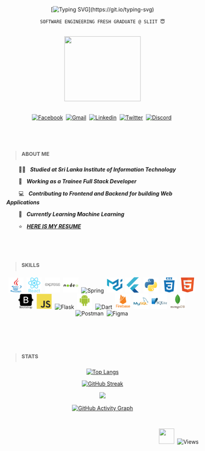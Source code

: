 <!--![Alt text](https://gist.githubusercontent.com/ShehaniWageesha/fbfd96f40856924243d58257a0d895e6/raw/71b778a6daf5142e6464fe21b64fce0d2a31bb18/Header_WaterWave.svg)-->
<div align=center>

[![Typing SVG](https://readme-typing-svg.herokuapp.com?font=Fira+Code&pause=1000&width=435&lines=Hey+there,+I'm+Shehani+Wageesha...)](https://git.io/typing-svg)

` SOFTWARE ENGINEERING FRESH GRADUATE @ SLIIT 😇 `
  
<br/>
<img src="https://user-images.githubusercontent.com/66903669/200950004-ea895268-8d20-4ec7-a46d-dda4a6022826.gif" width="200" height="170"/>
<br/><br/>
  
[![Facebook](https://img.shields.io/badge/Facebook-%231877F2.svg?style=for-the-badge&logo=Facebook&logoColor=white)](https://www.facebook.com/shehani.wageesha.7)&nbsp;
[![Gmail](https://img.shields.io/badge/Gmail-D14836?style=for-the-badge&logo=gmail&logoColor=white)](https://mail.google.com/mail/u/authuser=shehaniwageesha@gmail.com)&nbsp;
[![Linkedin](https://img.shields.io/badge/linkedin-%230077B5.svg?style=for-the-badge&logo=linkedin&logoColor=white)](https://www.linkedin.com/in/shehani-mahalekam-4120961b9/)&nbsp;
[![Twitter](https://img.shields.io/badge/twitter-%230077B5.svg?style=for-the-badge&logo=twitter&logoColor=white)](https://twitter.com/Wagee97)&nbsp;
[![Discord](https://img.shields.io/badge/Discord-7289DA?style=for-the-badge&logo=discord&logoColor=white)](https://discord.com/users/888824562492534785)&nbsp;
  
</div>

#
<br/>

> ### <sup>ABOUT ME</sup>

&emsp;&emsp; :woman_student: &nbsp; ***Studied at Sri Lanka Institute of Information Technology***

&emsp;&emsp; :briefcase: &nbsp; ***Working as a Trainee Full Stack Developer***

&emsp;&emsp; :computer: &nbsp; ***Contributing to Frontend and Backend for building Web Applications***

&emsp;&emsp; :seedling: &nbsp; ***Currently Learning Machine Learning***

<!--&emsp;&emsp; :star: &nbsp; ***[HERE IS MY RESUME](https://github.com/ShehaniWageesha/ShehaniWageesha/files/10095370/Resume_SW.pdf)*** <br/>-->

&emsp;&emsp; :star: &nbsp; ***[HERE IS MY RESUME](https://drive.google.com/file/d/1rpaeoZ0Rtj64otRLtpk6HEL1p268BFKt/view?usp=share_link)*** <br/>

#
<br/>

> ### <sup>SKILLS</sup>

<div align=center>
    <img src="https://raw.githubusercontent.com/devicons/devicon/master/icons/java/java-original.svg" title="Java" alt="Java" width="40" height="40"/>&nbsp;
  <img src="https://github.com/devicons/devicon/blob/master/icons/react/react-original-wordmark.svg" title="React" alt="React" width="40" height="40"/>&nbsp;
  <img src="https://github.com/devicons/devicon/blob/master/icons/express/express-original-wordmark.svg" title="Express" alt="Express" width="40" height="40"/>&nbsp;
  <img src="https://github.com/devicons/devicon/blob/master/icons/nodejs/nodejs-original-wordmark.svg" title="NodeJS" alt="NodeJS" width="40" height="40"/>&nbsp;
  <img src="https://www.vectorlogo.zone/logos/springio/springio-icon.svg" title="Spring" alt="Spring" width="40" height="40"/>&nbsp;
  <img src="https://github.com/devicons/devicon/blob/master/icons/materialui/materialui-original.svg" title="Material UI" alt="Material UI" width="40" height="40"/>&nbsp;
  <img src="https://github.com/devicons/devicon/blob/master/icons/flutter/flutter-original.svg" title="Flutter" alt="Flutter" width="40" height="40"/>&nbsp;
  <img src="https://github.com/devicons/devicon/blob/master/icons/python/python-original.svg" title="Python" alt="Python" width="40" height="40"/>&nbsp;
  <img src="https://github.com/devicons/devicon/blob/master/icons/css3/css3-plain-wordmark.svg"  title="CSS3" alt="CSS" width="40" height="40"/>&nbsp;
  <img src="https://github.com/devicons/devicon/blob/master/icons/html5/html5-original.svg" title="HTML5" alt="HTML" width="40" height="40"/>&nbsp;
  <img src="https://raw.githubusercontent.com/devicons/devicon/master/icons/bootstrap/bootstrap-plain-wordmark.svg" title="Bootstrap" alt="Bootstrap" width="40" height="40"/>&nbsp;
  <img src="https://github.com/devicons/devicon/blob/master/icons/javascript/javascript-original.svg" title="JavaScript" alt="JavaScript" width="40" height="40"/>&nbsp;
  <img src="https://www.vectorlogo.zone/logos/pocoo_flask/pocoo_flask-icon.svg" title="Flask" alt="Flask" width="40" height="40"/>&nbsp;
  <img src="https://github.com/devicons/devicon/blob/master/icons/android/android-original-wordmark.svg" title="Android" alt="Android" width="40" height="40"/>&nbsp;
  <img src="https://www.vectorlogo.zone/logos/dartlang/dartlang-icon.svg" title="Dart" alt="Dart" width="40" height="40"/>&nbsp;
  <img src="https://github.com/devicons/devicon/blob/master/icons/firebase/firebase-plain-wordmark.svg" title="Firebase" alt="Firebase" width="40" height="40"/>&nbsp;
  <img src="https://github.com/devicons/devicon/blob/master/icons/mysql/mysql-original-wordmark.svg" title="MySQL"  alt="MySQL" width="40" height="40"/>&nbsp;
  <img src="https://github.com/devicons/devicon/blob/master/icons/sqlite/sqlite-original-wordmark.svg" title="SQLite" alt="SQLite" width="40" height="40"/>&nbsp;
  <img src="https://github.com/devicons/devicon/blob/master/icons/mongodb/mongodb-original-wordmark.svg" title="MongoDB" alt="MongoDB" width="40" height="40"/>&nbsp;
  <img src="https://www.vectorlogo.zone/logos/getpostman/getpostman-icon.svg" title="Postman" alt="Postman" width="40" height="40"/>&nbsp;
  <img src="https://www.vectorlogo.zone/logos/figma/figma-icon.svg" title="Figma" alt="Figma" width="40" height="40"/>&nbsp;
</div><br/>

#
<br/>

> ### <sup>STATS</sup>

<div align=center>

[![Top Langs](https://github-readme-stats.vercel.app/api/top-langs/?username=ShehaniWageesha&langs_count=8&layout=compact&theme=vision-friendly-dark)](https://github.com/anuraghazra/github-readme-stats)

[![GitHub Streak](http://github-readme-streak-stats.herokuapp.com?user=ShehaniWageesha&theme=dark&background=000000)](https://git.io/streak-stats)

<img src="https://github-readme-stats.vercel.app/api?username=ShehaniWageesha&count_private=true&show_icons=true&&theme=vision-friendly-dark"/><br/>
  
<!--[![Top Langs](https://github-readme-stats.vercel.app/api/top-langs/?username=ShehaniWageesha&langs_count=6&hide=css,scss&layout=compact&theme=vision-friendly-dark)](https://github.com/anuraghazra/github-readme-stats)-->

[![GitHub Activity Graph](https://activity-graph.herokuapp.com/graph?username=ShehaniWageesha&theme=react-dark&hide_title=false&bg_color=000000&color=FFFFFF&line=FFC000&point=FFC000&hide_border=false)](https://github.com/ShehaniWageesha/github-readme-activity-graph)
 
</div>
<br/>

<div align=right>

<img src="https://gist.githubusercontent.com/ShehaniWageesha/f5c7c2a6a14f036eb73139b63fd28109/raw/bfdff02230cec37afc085768beacc9873f1292be/GIFparrot.gif" width="40" height="40"/>&nbsp;&nbsp;![Views](https://komarev.com/ghpvc/?username=ShehaniWageesha&style=for-the-badge)

</div>
